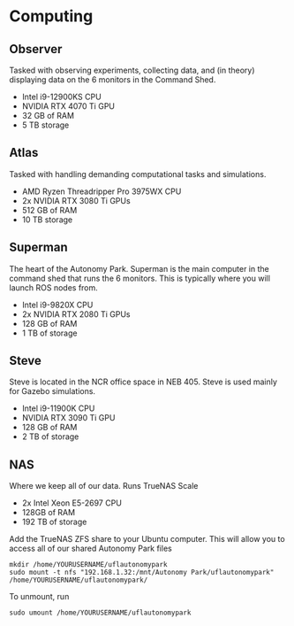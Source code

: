 # Computing

## Observer

Tasked with observing experiments, collecting data, and (in theory) displaying data on the 6 monitors in the Command Shed.

- Intel i9-12900KS CPU
- NVIDIA RTX 4070 Ti GPU
- 32 GB of RAM
- 5 TB storage

## Atlas

Tasked with handling demanding computational tasks and simulations.

- AMD Ryzen Threadripper Pro 3975WX CPU
- 2x NVIDIA RTX 3080 Ti GPUs
- 512 GB of RAM
- 10 TB storage

## Superman

The heart of the Autonomy Park. Superman is the main computer in the command shed that runs the 6 monitors. This is typically where you will launch ROS nodes from.

- Intel i9-9820X CPU
- 2x NVIDIA RTX 2080 Ti GPUs
- 128 GB of RAM
- 1 TB of storage

## Steve

Steve is located in the NCR office space in NEB 405. Steve is used mainly for Gazebo simulations.

- Intel i9-11900K CPU
- NVIDIA RTX 3090 Ti GPU
- 128 GB of RAM
- 2 TB of storage

## NAS

Where we keep all of our data. Runs TrueNAS Scale

- 2x Intel Xeon E5-2697 CPU
- 128GB of RAM
- 192 TB of storage

Add the TrueNAS ZFS share to your Ubuntu computer. This will allow you to access all of our shared Autonomy Park files

```
mkdir /home/YOURUSERNAME/uflautonomypark
sudo mount -t nfs "192.168.1.32:/mnt/Autonomy Park/uflautonomypark" /home/YOURUSERNAME/uflautonomypark/
```

To unmount, run

```
sudo umount /home/YOURUSERNAME/uflautonomypark
```
